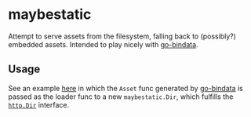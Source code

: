 maybestatic
===========

Attempt to serve assets from the filesystem, falling back to (possibly?)
embedded assets.  Intended to play nicely with
[go-bindata](https://github.com/jteeuwen/go-bindata).


## Usage

See an example [here](./examples/maybestatic-net-http-example/main.go) in which
the `Asset` func generated by
[go-bindata](https://github.com/jteeuwen/go-bindata) is passed as the loader
func to a new `maybestatic.Dir`, which fulfills the
[`http.Dir`](http://godoc.org/net/http#Dir) interface.
